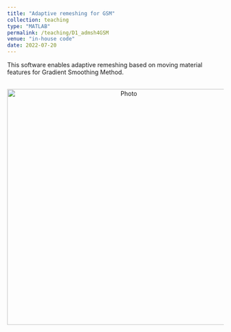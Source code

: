 ```yaml
---
title: "Adaptive remeshing for GSM"
collection: teaching
type: "MATLAB"
permalink: /teaching/D1_admsh4GSM
venue: "in-house code"
date: 2022-07-20
---
```


This software enables adaptive remeshing based on moving material features for Gradient Smoothing Method.

<p align="center">
  <img src="https://maozirui.github.io/images/adpmesh.gif" alt="Photo" style="width: 550px;"/> 
</p>
